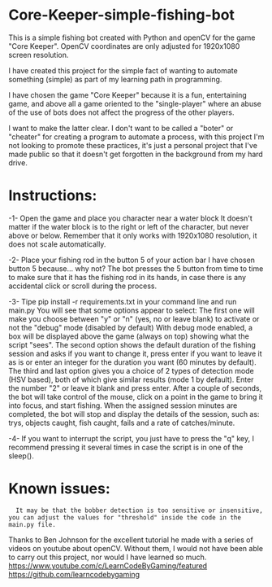 # Core-Keeper-simple-fishing-bot

This is a simple fishing bot created with Python and openCV for the game "Core Keeper".
OpenCV coordinates are only adjusted for 1920x1080 screen resolution.


I have created this project for the simple fact of wanting to automate something (simple) as part of my learning path in programming.

I have chosen the game "Core Keeper" because it is a fun, entertaining game, and above all a game oriented to the "single-player" where an abuse of the use of bots does not affect the progress of the other players.



I want to make the latter clear. I don't want to be called a "boter" or "cheater" for creating a program to automate a process, with this project I'm not looking to promote these practices, it's just a personal project that I've made public so that it doesn't get forgotten in the background from my hard drive.



# Instructions:

-1- Open the game and place you character near a water block 
      It doesn't matter if the water block is to the right 
      or left of the character, but never above or below.
      Remember that it only works with 1920x1080 resolution,
      it does not scale automatically.
      
-2- Place your fishing rod in the button 5 of your action bar
      I have chosen button 5 because... why not?
      The bot presses the 5 button from time to time
      to make sure that it has the fishing rod in its hands,
      in case there is any accidental click or scroll during the process.

-3- Tipe    pip install -r requirements.txt     in your command line and run main.py
      You will see that some options appear to select:
        The first one will make you choose between "y" or "n" (yes, no or leave blank) to activate or not the "debug" mode (disabled by default)
             With debug mode enabled, a box will be displayed above the game (always on top) showing what the script "sees".
        The second option shows the default duration of the fishing session and asks if you want to change it,
            press enter if you want to leave it as is or enter an integer for the duration you want (60 minutes by default).
        The third and last option gives you a choice of 2 types of detection mode (HSV based), both of which give similar results (mode 1 by default).
            Enter the number "2" or leave it blank and press enter.
        After a couple of seconds, the bot will take control of the mouse, click on a point in the game to bring it into focus, 
            and start fishing. When the assigned session minutes are completed, the bot will stop and display the details of the session,
            such as: trys, objects caught, fish caught, fails and a rate of catches/minute.

-4- If you want to interrupt the script, you just have to press the "q" key,
      I recommend pressing it several times in case the script is in one of the sleep().
      
      

# Known issues:
      It may be that the bobber detection is too sensitive or insensitive, you can adjust the values for "threshold" inside the code in the main.py file.
      
      
      
      
      
Thanks to Ben Johnson for the excellent tutorial he made with a series of videos on youtube about openCV.
Without them, I would not have been able to carry out this project, nor would I have learned so much.
https://www.youtube.com/c/LearnCodeByGaming/featured
https://github.com/learncodebygaming
